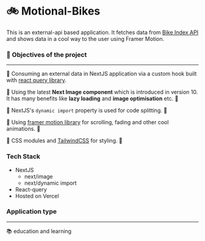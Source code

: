 # 🚲 Motional-Bikes

This is an external-api based application. It fetches data from [Bike Index API](https://bikeindex.org/documentation/api_v3#!/selections/GET_version_selections_colors_format_get_0) and shows data in a cool way to the user using Framer Motion.

### 🎯 Objectives of the project 
---
🚀 Consuming an external data in NextJS application via a custom hook built with [react query library](https://github.com/tannerlinsley/react-query).

🚀 Using the latest **Next Image component** which is introduced in version 10. It has many benefits like **lazy loading** and **image optimisation** etc. 😬

🚀 NextJS's `dynamic import` property is used for code splitting. 🏬

🚀 Using [framer motion library](https://github.com/framer/motion) for scrolling, fading and other cool animations. 🎥

🚀 CSS modules and [TailwindCSS](https://tailwindcss.com/) for styling. 🌈

### Tech Stack
- NextJS
  - next/image
  - next/dynamic import
- React-query
- Hosted on Vercel

### Application type
---
📚 education and learning 
